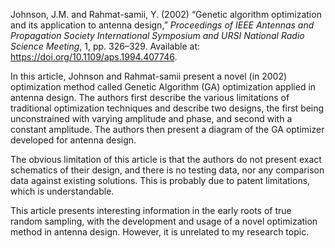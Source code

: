 Johnson, J.M. and Rahmat-samii, Y. (2002) “Genetic algorithm optimization and its application to antenna design,” _Proceedings of IEEE Antennas and Propagation Society International Symposium and URSI National Radio Science Meeting_, 1, pp. 326–329. Available at: https://doi.org/10.1109/aps.1994.407746.

In this article, Johnson and Rahmat-samii present a novel (in 2002) optimization method called Genetic Algorithm (GA) optimization applied in antenna design. The authors first describe the various limitations of traditional optimization techniques and describe two designs, the first being unconstrained with varying amplitude and phase, and second with a constant amplitude. The authors then present a diagram of the GA optimizer developed for antenna design.

The obvious limitation of this article is that the authors do not present exact schematics of their design, and there is no testing data, nor any comparison data against existing solutions. This is probably due to patent limitations, which is understandable.

This article presents interesting information in the early roots of true random sampling, with the development and usage of a novel optimization method in antenna design. However, it is unrelated to my research topic.